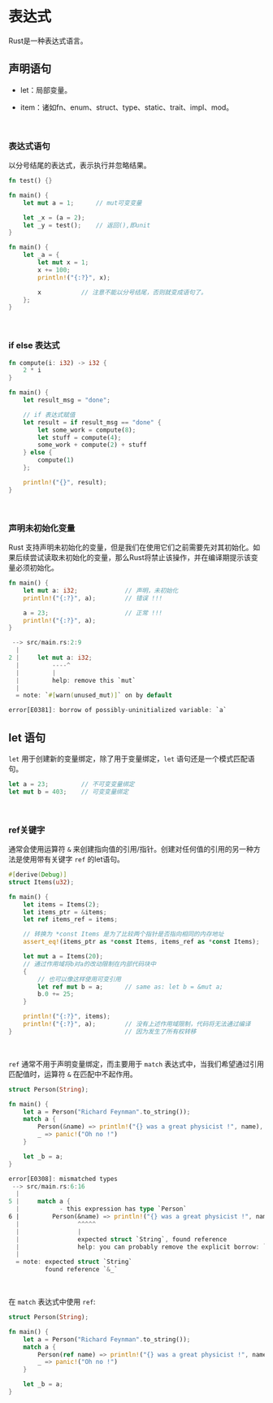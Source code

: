 # 表达式

Rust是一种表达式语言。

## 声明语句

* let：局部变量。

* item：诸如fn、enum、struct、type、static、trait、impl、mod。

&nbsp;

### 表达式语句

以分号结尾的表达式，表示执行并忽略结果。

```rust
fn test() {}

fn main() {
    let mut a = 1;      // mut可变变量

    let _x = (a = 2);
    let _y = test();    // 返回(),即unit
}
```

```rust
fn main() {
    let _a = {
        let mut x = 1;
        x += 100;
        println!("{:?}", x);

        x           // 注意不能以分号结尾，否则就变成语句了。
    };
}
```

&nbsp;

### if else 表达式

```rust
fn compute(i: i32) -> i32 {
    2 * i
}

fn main() {
    let result_msg = "done";

    // if 表达式赋值
    let result = if result_msg == "done" {
        let some_work = compute(8);
        let stuff = compute(4);
        some_work + compute(2) + stuff
    } else {
        compute(1)
    };

    println!("{}", result);
}
```

&nbsp;

### 声明未初始化变量

Rust 支持声明未初始化的变量，但是我们在使用它们之前需要先对其初始化。如果后续尝试读取未初始化的变量，那么Rust将禁止该操作，并在编译期提示该变量必须初始化。

```rust
fn main() {
    let mut a: i32;             // 声明，未初始化
    println!("{:?}", a);        // 错误 !!!

    a = 23;                     // 正常 !!!
    println!("{:?}", a);        
}
```

```rust
 --> src/main.rs:2:9
  |
2 |     let mut a: i32;
  |         ----^
  |         |
  |         help: remove this `mut`
  |
  = note: `#[warn(unused_mut)]` on by default

error[E0381]: borrow of possibly-uninitialized variable: `a`
```

## let 语句

`let` 用于创建新的变量绑定，除了用于变量绑定，`let` 语句还是一个模式匹配语句。

```rust
let a = 23;         // 不可变变量绑定
let mut b = 403;    // 可变变量绑定
```

&nbsp;

### ref关键字

通常会使用运算符 `&` 来创建指向值的引用/指针。创建对任何值的引用的另一种方法是使用带有关键字 `ref` 的let语句。

```rust
#[derive(Debug)]
struct Items(u32);

fn main() {
    let items = Items(2);
    let items_ptr = &items;
    let ref items_ref = items;

    // 转换为 *const Items 是为了比较两个指针是否指向相同的内存地址
    assert_eq!(items_ptr as *const Items, items_ref as *const Items);

    let mut a = Items(20);
    // 通过作用域将b对a的改动限制在内部代码块中
    {
        // 也可以像这样使用可变引用
        let ref mut b = a;      // same as: let b = &mut a;
        b.0 += 25;
    }

    println!("{:?}", items);
    println!("{:?}", a);        // 没有上述作用域限制，代码将无法通过编译
}                               // 因为发生了所有权转移
```

&nbsp;

`ref` 通常不用于声明变量绑定，而主要用于 `match` 表达式中，当我们希望通过引用匹配值时，运算符 `&` 在匹配中不起作用。

```rust
struct Person(String);

fn main() {
    let a = Person("Richard Feynman".to_string());
    match a {
        Person(&name) => println!("{} was a great physicist !", name),
        _ => panic!("Oh no !")
    }

    let _b = a;
}
```

```rust
error[E0308]: mismatched types
 --> src/main.rs:6:16
  |
5 |     match a {
  |           - this expression has type `Person`
6 |         Person(&name) => println!("{} was a great physicist !", name),
  |                ^^^^^
  |                |
  |                expected struct `String`, found reference
  |                help: you can probably remove the explicit borrow: `name`
  |
  = note: expected struct `String`
          found reference `&_`
```

&nbsp;

在 `match` 表达式中使用 `ref`:

```rust
struct Person(String);

fn main() {
    let a = Person("Richard Feynman".to_string());
    match a {
        Person(ref name) => println!("{} was a great physicist !", name),
        _ => panic!("Oh no !")
    }

    let _b = a;
}
```
